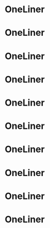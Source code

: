# OneLiner
# OneLiner
# OneLiner
# OneLiner
# OneLiner
# OneLiner
# OneLiner
# OneLiner
# OneLiner
# OneLiner
